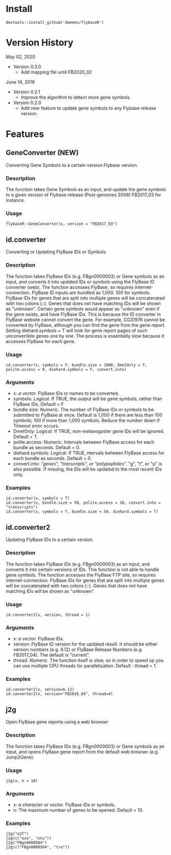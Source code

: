 # Install

```
devtools::install_github('dweemx/flybaseR')
```

# Version History

May 02, 2020

* Version 0.3.0
    * Add mapping file until FB2020_02

June 14, 2019

* Version 0.2.1
    * Improve the algorithm to detect more gene symbols.
* Version 0.2.0
    * Add new feature to update gene symbols to any Flybase release version.

# Features

## GeneConverter (NEW)
Converting Gene Symbols to a certain version Flybase version.

### Description

The function takes Gene Symbols as an input, and update the gene symbols to a given version of Flybase release (Post-genomes 2006) FB2017_03 for instance.

### Usage
```
flybaseR::GeneConverter(x, version = "FB2017_03")
```

## id.converter
Converting or Updating FlyBase IDs or Symbols

### Description

The function takes FlyBase IDs (e.g. FBgn0000003) or Gene symbols as an input, and converts it into updated IDs or symbols using the FlyBase ID converter (web). The function accesses FlyBase, so requires internet-connection. FlyBase ID inputs are bundled as 1,000. 100 for symbols. FlyBase IDs for genes that are split into multiple genes will be concatenated with two colons (::). Genes that does not have matching IDs will be shown as "unknown". Certain gene symbols would appear as "unknown" even if the gene exists, and have FlyBase IDs. This is because the ID converter in FlyBase website cannot convert the gene. For example, CG31976 cannot be converted by FlyBase, although you can find the gene from the gene report. Setting diehard.symbols = T will look for gene report pages of such unconvertible genes one by one. The process is essentially slow because it accesses FlyBase for each gene.

### Usage
```
id.converter(x, symbols = F, bundle.size = 1000, DmelOnly = T, polite.access = 0, diehard.symbols = F, convert.into)
```

### Arguments

- x: *a vector.* FlyBase IDs or names to be converted.
- symbols: *Logical.* If TRUE, the output will be gene symbols, rather than FlyBase IDs. Default = F
- bundle.size: *Numeric.* The number of FlyBase IDs or symbols to be submitted to FlyBase at once. 
  Default is 1,000 if there are less than 100 symbols; 100 if more than 1,000 symbols. 
  Reduce the number down if Timeout error occurs.
- DmelOnly: *Logical.* If TRUE, non-melanogaster gene IDs will be ignored. Default = T.
- polite.access: *Numeric.* Intervals between FlyBase access for each bundle as seconds. Default = 0.
- diehard.symbols: *Logical.* If TRUE, ntervals between FlyBase access for each bundle as seconds. Default = 0.
- convert.into: *"genes", "transcripts", or "polypeptides".* "g", "t", or "p" is also possible. 
  If missing, the IDs will be updated to the most recent IDs only.


### Examples
```
id.converter(x, symbols = T)
id.converter(x, bundle.size = 50, polite.access = 10, convert.into = "transcripts")
id.converter(x, symbols = T, bundle.size = 50, diehard.symbols = T)
```


## id.converter2
Updating FlyBase IDs to a certain version.

### Description

The function takes FlyBase IDs (e.g. FBgn0000003) as an input, and converts it into certain versions of IDs. This function is not able to handle gene symbols. The function accesses the FlyBase FTP site, so requires internet-connection. FlyBase IDs for genes that are split into multiple genes will be concatenated with two colons (::). Genes that does not have matching IDs will be shown as "unknown".

### Usage
```
id.converter2(x, version, thread = 1)
```

### Arguments

- x: *a vector.* FlyBase IDs.
- version: FlyBase ID version for the updated result. 
  It should be either version numbers (e.g. 6.12) or FlyBase Release Numbers (e.g. FB2017_04). The default is "current".
- thread: *Numeric.* The function itself is slow, so in order to speed up you can use multiple CPU threads for parallelization. 
  Default : thread = 1.


### Examples
```
id.converter2(x, version=6.12)
id.converter2(x, version="FB2016_04", thread=4)
```


## j2g
Open FlyBase gene reports using a web browser

### Description

The function takes FlyBase IDs (e.g. FBgn0000003) or Gene symbols as an input, and opens FlyBase gene report from the default web browser (e.g. Jump2Gene).

### Usage
```
j2g(x, n = 10)
```
### Arguments


- x: *a character or vector.* FlyBase IDs or symbols.
- n: The maximum number of genes to be opened. Default = 10.


### Examples
```
j2g("e2f")
j2g(c("ovo", "otu"))
j2g("FBgn0000504")
j2g(c("FBgn0000504", "tra"))
```
